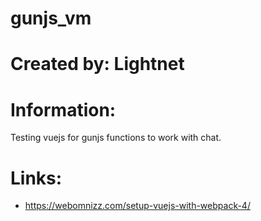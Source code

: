 # gunjs_vm

# Created by: Lightnet


# Information:
 Testing vuejs for gunjs functions to work with chat.

# Links:
 * https://webomnizz.com/setup-vuejs-with-webpack-4/




